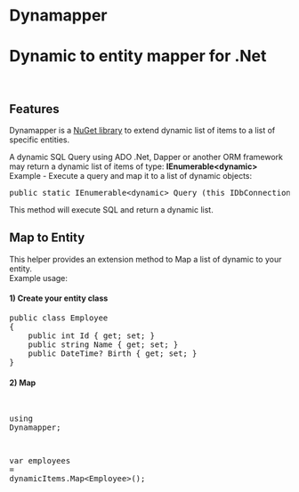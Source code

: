 # Dynamapper
<h1>Dynamic to entity mapper for .Net</h1>
<br />

<h2>Features</h2>
Dynamapper is a <a href="https://www.nuget.org/packages/SolutionsJPI.Dynamapper.Utility/" target="_blank">NuGet library</a> to extend dynamic list of items to a list of specific entities.

A dynamic SQL Query using ADO .Net, Dapper or another ORM framework may return a dynamic list of items of type: <b>IEnumerable&#60;dynamic&#62;</b>
<br />
Example - Execute a query and map it to a list of dynamic objects:

<div class="highlight highlight-source-cs"><pre><span class="pl-k">public</span> <span class="pl-k">static</span> IEnumerable&lt;<span class="pl-k">dynamic</span>&gt; Query (<span class="pl-c1">this</span> IDbConnection cnn, <span class="pl-k">string</span> sql, <span class="pl-k">object</span> param = <span class="pl-c1">null</span>, SqlTransaction transaction = <span class="pl-c1">null</span>, <span class="pl-k">bool</span> buffered = <span class="pl-c1">true</span>)</pre></div>

This method will execute SQL and return a dynamic list.

<h2>Map to Entity</h2>
This helper provides an extension method to Map a list of dynamic to your entity.
<br />
Example usage:

<h4>1) Create your entity class</h4>
<div class="highlight highlight-source-cs">
<pre>
<span class="pl-k">public</span> <span class="pl-k">class</span> <span class="pl-en">Employee</span>
{
    <span class="pl-k">public</span> <span class="pl-k">int</span><span class="pl-en"> Id</span> { <span class="pl-k">get</span>; <span class="pl-k">set</span>; }
    <span class="pl-k">public</span> <span class="pl-k">string</span> <span class="pl-en">Name</span> { <span class="pl-k">get</span>; <span class="pl-k">set</span>; }
    <span class="pl-k">public</span> <span class="pl-k">DateTime</span>? <span class="pl-en">Birth</span> { <span class="pl-k">get</span>; <span class="pl-k">set</span>; }
}            
</pre>
</div>

<h4>2) Map</h4>
<div class="highlight highlight-source-cs">
<pre>

<span class="pl-en">using</span> <span class="pl-k">Dynamapper</span>;

<span class="pl-en">var</span> <span class="pl-k">employees</span> <span class="pl-k">=</span> <span class="pl-k">dynamicItems.Map&#60;Employee&#62;()</span>;
</pre>
</div>
